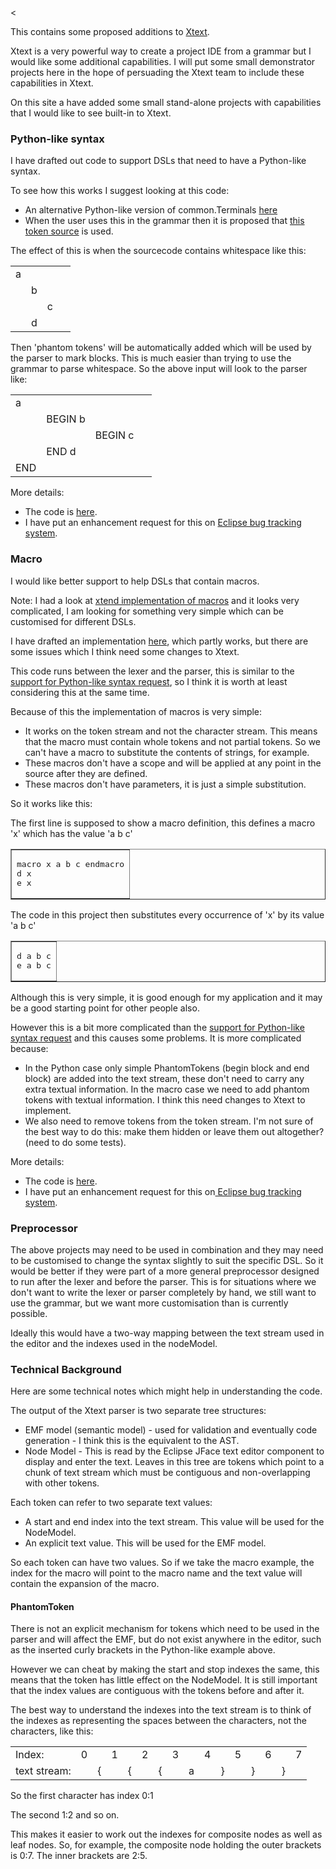 <<p>This contains some proposed additions to <a href="https://github.com/eclipse/xtext">Xtext</a>.</p>
<p>Xtext is a very powerful way to create a project IDE from a grammar but I would like some additional capabilities. I will put some small demonstrator projects here in the hope of persuading the Xtext team to include these capabilities in Xtext.</p>
<p>On this site a have added some small stand-alone projects with capabilities that I would like to see built-in to Xtext. </p>
<h3>Python-like syntax</h3>
<p>I have drafted out code to support DSLs that need to have a Python-like syntax. </p>
<p>To see how this works I suggest looking at this code:</p>
<ul>
  <li>An alternative Python-like version of common.Terminals <a href="https://github.com/martinbaker/xtextadd/blob/master/whitespaceblock/com.euclideanspace.whitespaceblock/src/com/euclideanspace/whitespaceblock/common2/PythonTerminals.xtext">here</a></li>
  <li> When the user uses this in the grammar then it is proposed that <a href="https://github.com/martinbaker/xtextadd/blob/master/whitespaceblock/com.euclideanspace.whitespaceblock/src/com/euclideanspace/whitespaceblock/PythonesqueTokenSource.java">this token source</a> is used.</li>
</ul>
<p>The effect of this is when the sourcecode contains whitespace like this:</p>
<table>
  <tr>
    <td>a</td>
    <td>&nbsp;</td>
    <td>&nbsp;</td>
    <td>&nbsp;</td>
  </tr>
  <tr>
    <td>&nbsp;</td>
    <td>b</td>
    <td>&nbsp;</td>
    <td>&nbsp;</td>
  </tr>
  <tr>
    <td>&nbsp;</td>
    <td>&nbsp;</td>
    <td>c</td>
    <td>&nbsp;</td>
  </tr>
  <tr>
    <td>&nbsp;</td>
    <td>d</td>
    <td>&nbsp;</td>
    <td>&nbsp;</td>
  </tr>
</table>
<p>Then 'phantom tokens' will be automatically added which will be used by the parser to mark blocks. This is much easier than trying to use the grammar to parse whitespace. So the above input will look to the parser like:</p>
<table>
  <tr>
    <td>a</td>
    <td>&nbsp;</td>
    <td>&nbsp;</td>
    <td>&nbsp;</td>
  </tr>
  <tr>
    <td>&nbsp;</td>
    <td>BEGIN b</td>
    <td>&nbsp;</td>
    <td>&nbsp;</td>
  </tr>
  <tr>
    <td>&nbsp;</td>
    <td>&nbsp;</td>
    <td>BEGIN c</td>
    <td>&nbsp;</td>
  </tr>
  <tr>
    <td>&nbsp;</td>
    <td>END d</td>
    <td>&nbsp;</td>
    <td>&nbsp;</td>
  </tr>
  <tr>
    <td>END</td>
    <td>&nbsp;</td>
    <td>&nbsp;</td>
    <td>&nbsp;</td>
  </tr>
</table>
<p>More details:</p>
<ul>
  <li>The code is <a href="https://github.com/martinbaker/xtextadd/tree/master/whitespaceblock">here</a>. </li>
  <li>I have put an enhancement request for this on <a href="https://bugs.eclipse.org/bugs/show_bug.cgi?id=451838">Eclipse bug tracking system</a>. </li>
</ul>
<h3>Macro</h3>
<p>I would like better support to help DSLs that contain macros.</p>
<p>Note: I had a look at <a href="https://github.com/eclipse/xtext/tree/master/plugins/org.eclipse.xtend.lib.macro">xtend implementation of macros</a> and it looks very complicated, I am looking for something very simple which can be customised for different DSLs.</p>
<p>I have drafted an implementation <a href="https://github.com/martinbaker/xtextadd/tree/master/macro">here</a>, which partly works, but there are some issues which I think need some changes to Xtext. </p>
<p>This code runs between the lexer and the parser, this is similar to the <a href="https://bugs.eclipse.org/bugs/show_bug.cgi?id=451838">support for Python-like syntax request</a>, so I think it is worth at least considering this at the same time.</p>
<p>Because of this the implementation of macros is very simple:</p>
<ul>
  <li>It works on the token stream and not the character stream. This means that the macro must contain whole tokens and not partial tokens. So we can't have a macro to substitute the contents of strings, for example. </li>
  <li>These macros don't have a scope and will be applied at any point in the source after they are defined. </li>
  <li>These macros don't have parameters, it is just a simple substitution.</li>
</ul>
<p>So it works like this: </p>
<p>The first line is supposed to show a macro definition, this defines a macro 'x' which has the value 'a b c' </p>
<table border="1">
  <tr>
    <td><pre>macro x a b c endmacro
d x
e x</pre></td>
  </tr>
</table>
<p>The code in this project then substitutes every occurrence of 'x' by its value 'a b c' </p>
<table border="1">
  <tr>
    <td><pre>d a b c
e a b c</pre></td>
  </tr>
</table>
<p>Although this is very simple, it is good enough for my application and it may be a good starting point for other people also. </p>
<p>However this is a bit more complicated than the <a href="https://bugs.eclipse.org/bugs/show_bug.cgi?id=451838">support for Python-like syntax request</a> and this causes some problems. It is more complicated because:</p>
<ul>
  <li>In the Python case only simple PhantomTokens (begin block and end block) are added into the text stream, these don't need to carry any extra textual information. In the macro case we need to add phantom tokens with textual information. I think this need changes to Xtext to implement. </li>
  <li>We also need to remove tokens  from the token stream. I'm not sure of the best way to do this: make them hidden or leave them out altogether? (need to do some tests).</li>
</ul>
<p>More details:</p>
<ul>
  <li>The code is <a href="https://github.com/martinbaker/xtextadd/tree/master/macro">here</a>. </li>
  <li>I have put an enhancement request for this on<a href="https://bugs.eclipse.org/bugs/show_bug.cgi?id=452232"> Eclipse bug tracking system</a>.</li>
</ul>
<h3>Preprocessor</h3>
<p>The above projects may need to be used in combination and they may need to be customised to change the syntax slightly to suit the specific DSL. So it would be better if they were part of a more general preprocessor designed to run after the lexer and before the  parser. This is for situations where we don't want to write the lexer or parser completely by hand, we still want to use the grammar, but we want more customisation than is currently possible.</p>
<p>Ideally this would have a two-way mapping between the text stream used in the editor and the indexes used in the nodeModel.  </p>
<h3>Technical Background</h3>
<p>Here are some technical notes which might help in understanding the code. </p>
<p>The output of the Xtext parser is two separate tree structures:</p>
<ul>
  <li>EMF model (semantic model) - used for validation and eventually code generation - I think this is the equivalent to the AST.</li>
  <li>Node Model - This is read by the Eclipse JFace text editor component to display and enter the text. Leaves in this tree are tokens which point to a chunk of text stream which must be contiguous and non-overlapping with other tokens.</li>
</ul>
<p>Each token can refer to two separate text values:</p>
<ul>
  <li>A start and end index into the text stream. This value will be used for the NodeModel. </li>
  <li>An explicit text value.   This will be used for the EMF model.</li>
</ul>
<p>So each token can have two values. So if we take the macro example, the index for the macro will point to the macro name and the text value will contain the expansion of the macro. </p>
<h4>PhantomToken</h4>
<p>There is not an explicit mechanism for tokens which need to be used in the parser and will affect the EMF, but do not exist anywhere in the editor, such as the inserted curly brackets in the Python-like example above.</p>
<p>However we can cheat by making the start and stop indexes the same, this means that the token has little effect on the  NodeModel. It is still important that the index values are contiguous with the tokens before and after it.</p>
<p>The best way to understand the indexes into the text stream is to think of the indexes as representing the spaces between the characters, not the characters, like this:  </p>
<table>
  <tr>
    <td>Index:</td>
    <td>0</td>
    <td>&nbsp;</td>
    <td>1</td>
    <td>&nbsp;</td>
    <td>2</td>
    <td>&nbsp;</td>
    <td>3</td>
    <td>&nbsp;</td>
    <td>4</td>
    <td>&nbsp;</td>
    <td>5</td>
    <td>&nbsp;</td>
    <td>6</td>
    <td>&nbsp;</td>
    <td>7</td>
  </tr>
  <tr>
    <td>text stream:</td>
    <td>&nbsp;</td>
    <td>{</td>
    <td>&nbsp;</td>
    <td>{</td>
    <td>&nbsp;</td>
    <td>{</td>
    <td>&nbsp;</td>
    <td>a</td>
    <td>&nbsp;</td>
    <td>}</td>
    <td>&nbsp;</td>
    <td>}</td>
    <td>&nbsp;</td>
    <td>}</td>
    <td>&nbsp;</td>
  </tr>
</table>
<p>So the first character has index 0:1</p>
<p>The second 1:2 and so on.</p>
<p>This makes it easier to work out the indexes for composite nodes as well as leaf nodes. So, for example, the composite node holding the outer brackets is 0:7. The inner brackets are 2:5.  </p>